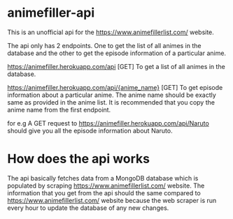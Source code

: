 # animefiller-api

This is an unofficial api for the https://www.animefillerlist.com/ website.

The api only has 2 endpoints. One to get the list of all animes in the database and the other to get the episode information of a particular anime.

https://animefiller.herokuapp.com/api [GET]
To get a list of all animes in the database.

https://animefiller.herokuapp.com/api/{anime_name} [GET]
To get episode information about a particular anime. The anime name should be exactly same as provided in the anime list. It is recommended that you copy the anime name from the first endpoint.

for e.g A GET request to https://animefiller.herokuapp.com/api/Naruto should give you all the episode information about Naruto.


# How does the api works
The api basically fetches data from a MongoDB database which is populated by scraping https://www.animefillerlist.com/ website. The information that you get from the api should the same compared to https://www.animefillerlist.com/ website because the web scraper is run every hour to update the database of any new changes.
